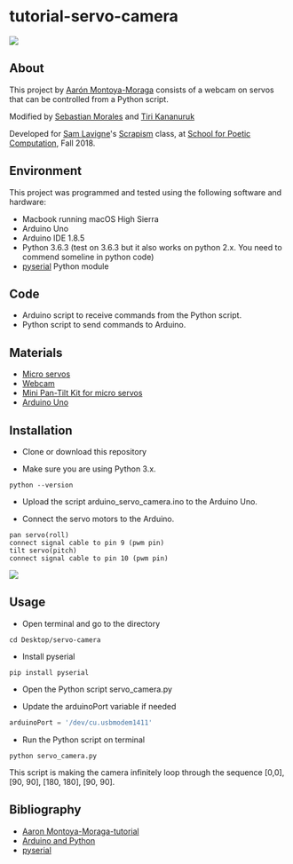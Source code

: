 # tutorial-servo-camera

![](https://lh3.googleusercontent.com/BhxOiRz3axjps8XbzRfoR8e5ZI1pZbo1tWD6ZzcGIEmu8r19d7lJgfgpotTtzwIvjnH7M7kLmVSK9r7pgVN2TswTp3MiZOL6SHSYJU9MI3sxfLvLWL-fWyNKU3vxcI5qkao6DqP-ZR08g2sihjoabcPZBv2SdIMXDKXgdKTziKGl3VmL-nbJUWP9kM5SBIe7Urqn1J7p_KpGtz3suK-fkpeT0p_OFca44VaX5hNu2HAa8dDljdfN576Aa4WZWRzZPO0vnBaMU6gDSaw6-YvY_L-Mloa-bp5wJvway1OGg5PrBi0Se9Q4kuBRAs18Vt8LMiGghKA1qcS0-Tif7ehlSGOLcdcgacQC4NU9aNGir0tPwNxTLpBTRYFdc9cfygZBKFCR1Qpxaat_t0H24k2bCxLozQVO8-Q3S3LIpK7pNRq6bzDouAu8DQVoPtvuQ7ugQB9cRRLxzhl8j3lO2NDQxZgr80CntKX6Q83G7E0ONFsFuXZw_k3Qi1jqoyKpdxubmp2BplMnVsR4bu0KgaatnoAPvvub9CXmxf-ugiCOoxfK-K9JeV-iuGx79mqhGD0iQ9Efu19WuywB0_q2J8nROk8drornmGYM=w2363-h1403)

## About

This project by [Aarón Montoya-Moraga](http://montoyamoraga.io/) consists of a webcam on servos that can be controlled from a Python script.

Modified by [Sebastian Morales](https://www.adorevolution.com/) and [Tiri Kananuruk](http://xxx.tiri.xxx/)

Developed for [Sam Lavigne](http://lav.io/)'s [Scrapism](https://github.com/antiboredom/sfpc-scrapism) class, at [School for Poetic Computation](http://sfpc.io/), Fall 2018.

## Environment

This project was programmed and tested using the following software and hardware:

* Macbook running macOS High Sierra
* Arduino Uno
* Arduino IDE 1.8.5
* Python 3.6.3 (test on 3.6.3 but it also works on python 2.x. You need to commend someline in python code)
* [pyserial](https://github.com/pyserial/pyserial) Python module

## Code

* Arduino script to receive commands from the Python script.
* Python script to send commands to Arduino.

## Materials

* [Micro servos](https://www.adafruit.com/product/1967)
* [Webcam](https://www.logitech.com/en-us/video/webcams)
* [Mini Pan-Tilt Kit for micro servos](https://www.adafruit.com/product/1968)
* [Arduino Uno](https://store.arduino.cc/usa/arduino-uno-rev3)

## Installation

* Clone or download this repository

* Make sure you are using Python 3.x.

```shell
python --version
```

* Upload the script arduino_servo_camera.ino to the Arduino Uno.

* Connect the servo motors to the Arduino.

```shell
pan servo(roll)
connect signal cable to pin 9 (pwm pin)
tilt servo(pitch)
connect signal cable to pin 10 (pwm pin)
```

![](https://lh3.googleusercontent.com/A6euDXP39Bdx3Xkd3i5cD2oLx9SSW-21mZ6GVFxcCJXfQ16q9EbWpbsdmhw2YyBKH88KXnXPtWdpbz0vZ1KSJlIAeMOV_7CSWaHocxGT4xQVIN4T3DQF5Tkap5OTS2zPX-sL4fgcY9D3eBbU9gNRFiiyOr-J9EWhPIQITu6kjZ10AO1lJa7abXMCAcaO9oOJE_kQU_vTNYOMYCPJBIUaJ0VGPyVeJ702sQsbZ-6Vff_hnvL7ZAUDoyRDgC0VQtY8qx-EiM_neq6kf4q9O15VXpQPUWoSe1KxIfIG6wGhc4ug5OxuskATdn3opFVfEmKw9LquhkNAwppo1EVnIy8QAM-soSu6Jh63Jlr52OdS4DkNRXIC4H7HT2R77bm0dW_6PEe94zLL6ZWMIeqvPpM-OdZlhxPmqHnRseF7js6bqsaqxWVpV_IdQEXYhgWC2eKCEIKJ8rchwu13K5bC_oFd6E8zIn6rA5vOsiHQir4H88Gsz1x17gm3XLZA0r1cf-_Hu-rjmshVlYIRKmoHqitOItygWfcHHRhFI6j10la1j_P7nMtKtsG2bUMu2rYR7L9liEyau1PaPXZm-7zsa_GByCjQB49Pn3Yb=w1342-h1474)

## Usage

* Open terminal and go to the directory

```shell
cd Desktop/servo-camera
```

* Install pyserial

```shell
pip install pyserial
```

* Open the Python script servo_camera.py

* Update the arduinoPort variable if needed

```python
arduinoPort = '/dev/cu.usbmodem1411'
```
* Run the Python script on terminal

```shell
python servo_camera.py
```

This script is making the camera infinitely loop through the sequence [0,0], [90, 90], [180, 180], [90, 90].


## Bibliography

* [Aaron Montoya-Moraga-tutorial](https://github.com/montoyamoraga/tutorial-servo-camera)
* [Arduino and Python](https://playground.arduino.cc/Interfacing/Python)
* [pyserial](https://github.com/pyserial/pyserial)
